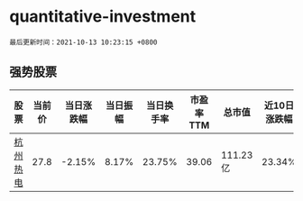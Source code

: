 # quantitative-investment

`最后更新时间：2021-10-13 10:23:15 +0800`

## 强势股票

|股票|当前价|当日涨跌幅|当日振幅|当日换手率|市盈率TTM|总市值|近10日涨跌幅|
|----|----|----|----|----|----|----|----|
|[杭州热电](https://xueqiu.com/S/SH605011)|27.8|-2.15%|8.17%|23.75%|39.06|111.23亿|23.34%|
